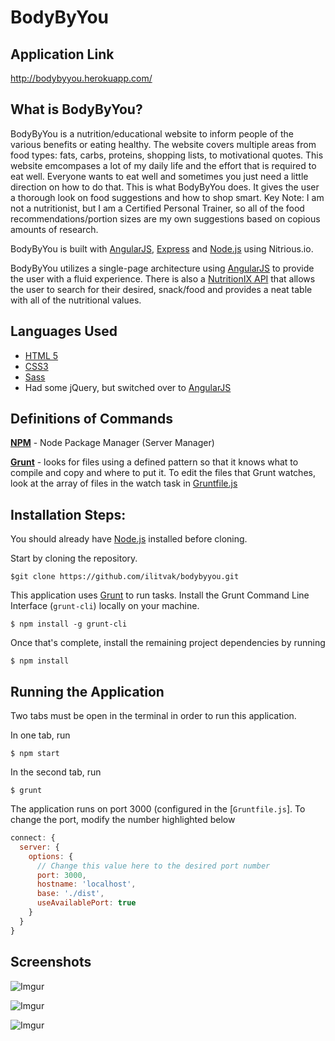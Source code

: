 BodyByYou
=================


Application Link 
----------------
http://bodybyyou.herokuapp.com/

What is BodyByYou? 
----------------
BodyByYou is a nutrition/educational website to inform people of the various benefits or eating healthy. The website covers multiple areas from food types: fats, carbs, proteins, shopping lists, to motivational quotes. This website emcompases a lot of my daily life and the effort that is required to eat well. Everyone wants to eat well and sometimes you just need a little direction on how to do that. This is what BodyByYou does. It gives the user a thorough look on food suggestions and how to shop smart. Key Note: I am not a nutritionist, but I am a Certified Personal Trainer, so all of the food recommendations/portion sizes are my own suggestions based on copious amounts of research.

BodyByYou is built with [AngularJS](https://angularjs.org/), [Express](http://expressjs.com/) and [Node.js](https://www.npmjs.com/) using Nitrious.io. 

BodyByYou utilizes a single-page architecture using [AngularJS](https://angularjs.org/) to provide the user with a fluid experience. There is also a [NutritionIX API](http://www.nutritionix.com/api) that allows the user to search for their desired, snack/food and provides a neat table with all of the nutritional values.  

Languages Used
---------------
- [HTML 5](https://developer.mozilla.org/en-US/docs/Web/Guide/HTML/HTML5)
- [CSS3](https://developer.mozilla.org/en-US/docs/Web/CSS/CSS3)
- [Sass](http://sass-lang.com/)
- Had some jQuery, but switched over to [AngularJS](https://angularjs.org/)

Definitions of Commands
-----------------------

**[NPM](https://www.npmjs.com/)** - Node Package Manager (Server Manager)

**[Grunt](http://gruntjs.com/)** - looks for files using a defined pattern so that it knows what to compile and copy and where to put it. To edit the files that Grunt watches, look at the array of files in the watch task in [Gruntfile.js](https://github.com/carmenvkrol/bloc-pomodoro/blob/master/gruntfile.js)



Installation Steps:
-------------------

You should already have [Node.js](https://www.npmjs.com/) installed before cloning.


Start by cloning the repository.

`$git clone https://github.com/ilitvak/bodybyyou.git`


This application uses [Grunt](http://gruntjs.com/) to run tasks.  Install the Grunt Command Line Interface (`grunt-cli`) locally on your machine.


`$ npm install -g grunt-cli`

Once that's complete, install the remaining project dependencies by running

`$ npm install`

Running the Application
------------
Two tabs must be open in the terminal in order to run this application.

In one tab, run

`$ npm start`

In the second tab, run

`$ grunt`

The application runs on port 3000 (configured in the [`Gruntfile.js`]. To change the port, modify the number highlighted below

```js
connect: {
  server: {
    options: {
      // Change this value here to the desired port number
      port: 3000,
      hostname: 'localhost',
      base: './dist',
      useAvailablePort: true
    }
  }
}
```


Screenshots
-----------

![Imgur](http://i.imgur.com/A8PwEHg.jpg)

![Imgur](http://i.imgur.com/yBgOTO9.png)

![Imgur](http://i.imgur.com/jPrFDQB.png)
